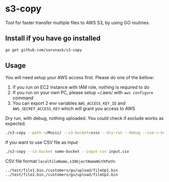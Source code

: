 # s3-copy
Tool for faster transfer multiple files to AWS S3, by using GO routines.

## Install if you have go installed

```bash
go get github.com/sarunask/s3-copy
```

## Usage

You will need setup your AWS access first. Please do one of the bellow:
1. If you run on EC2 instance with IAM role, nothing is required to do
1. If you run on your own PC, please setup ~/.aws/ with `aws configure` command
1. You can export 2 env variables `AWS_ACCESS_KEY_ID` and `AWS_SECRET_ACCESS_KEY` which will grant you access to AWS

Dry run, with debug, nothing uploaded. You could check if exclude works as expected.
```bash
./s3-copy --path ~/Music/ --s3-bucket=ssss --dry-run --debug --sse-c-key 45123qwefawdfgddddadfqwefgqwegdd --exclude '.*\.mp4' --workers 50
```

If you want to use CSV file as input
```bash
./s3-copy --s3-bucket some-bucket --input-csv input.csv
```

CSV file format `localFileName,s3ObjectNameWithPath`:
```csv
../test/file1.bin,/customers/gu/upload/fileUp1.bin
../test/file2.bin,/customers/gu/upload/fileUp2.bin
```